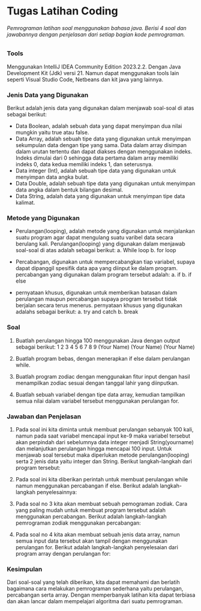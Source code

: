 # Tugas Latihan Coding

###### Pemrograman latihan soal menggunakan bahasa java. Berisi 4 soal dan jawabannya dengan penjelasan dari setiap bagian kode pemrograman.

### Tools

Menggunakan IntelliJ IDEA Community Edition 2023.2.2. Dengan Java Development Kit (Jdk) versi 21. Namun dapat menggunakan tools lain seperti Visual Studio Code, Netbeans dan kit java yang lainnya.

### Jenis Data yang Digunakan

Berikut adalah jenis data yang digunakan dalam menjawab soal-soal di atas sebagai berikut:

- Data Boolean, adalah sebuah data yang dapat menyimpan dua nilai mungkin yaitu true atau false.
- Data Array, adalah sebuah tipe data yang digunakan untuk menyimpan sekumpulan data dengan tipe yang sama. Data dalam array disimpan dalam urutan tertentu dan dapat diakses dengan menggunakan indeks. Indeks dimulai dari 0 sehingga data pertama dalam array memiliki indeks 0, data kedua memiliki indeks 1, dan seterusnya.
- Data integer (Int), adalah sebuah tipe data yang digunakan untuk menyimpan data angka bulat.
- Data Double, adalah sebuah tipe data yang digunakan untuk menyimpan data angka dalam bentuk bilangan desimal.
- Data String, adalah data yang digunakan untuk menyimpan tipe data kalimat.

### Metode yang Digunakan
- Perulangan(looping), adalah metode yang digunakan untuk menjalankan suatu program agar dapat mengulang suatu varibel data secara berulang kali. Perulangan(looping) yang digunakan dalam menjawab soal-soal di atas adalah sebagai berikut:
a. While loop
b. for loop

- Percabangan, digunakan untuk mempercabangkan tiap variabel, supaya dapat dipanggil spesifik data apa yang diinput ke dalam program. percabangan yang digunakan dalam program tersebut adalah:
a. if
b. if else

- pernyataan khusus, digunakan untuk memberikan batasan dalam perulangan maupun percabangan supaya program tersebut tidak berjalan secara terus menerus. pernyataan khusus yang digunakan adalahs sebagai berikut:
a. try and catch
b. break


### Soal
 1.  Buatlah perulangan hingga 100 menggunakan Java dengan output sebagai berikut:
    1
    2
    3
    4
    5
    6
    7
    8
    9
    (Your Name)
    (Your Name)
    (Your Name)

2.  Buatlah program bebas, dengan menerapkan if else dalam perulangan while.

3. Buatlah program zodiac dengan menggunakan fitur input dengan hasil menampilkan zodiac sesuai dengan tanggal lahir yang diinputkan.
4. Buatlah sebuah variabel dengan tipe data array, kemudian tampilkan semua nilai dalam variabel tersebut menggunakan perulangan for.

### Jawaban dan Penjelasan
1. Pada soal ini kita diminta untuk membuat perulangan sebanyak 100 kali, namun pada saat variabel mencapai input ke-9 maka variabel tersebut akan perpindah dari sebelumnya data integer menjadi String(yourname) dan melanjutkan perulangan hingga mencapai 100 input. Untuk menjawab soal tersebut maka diperlukan metode perulangan(looping) serta 2 jenis data yaitu integer dan String. Berikut langkah-langkah dari program tersebut:




2. Pada soal ini kita diberikan perintah untuk membuat perulangan while namun menggunakan percabangan if else. Berikut adalah langkah-langkah penyelesainnya:





3. Pada soal no 3 kita akan membuat sebuah pemograman zodiak. Cara yang paling mudah untuk membuat program tersebut adalah menggunakan percabangan. Berikut adalah langkah-langkah pemrograman zodiak menggunakan percabangan:




4. Pada soal no 4 kita akan membuat sebuah jenis data array, namun semua input data tersebut akan tampil dengan menggunakan perulangan for. Berikut adalah langkah-langkah penyelesaian dari program array dengan perulangan for:



### Kesimpulan
Dari soal-soal yang telah diberikan, kita dapat memahami dan berlatih bagaimana cara melakukan pemrograman sederhana yaitu perulangan, percabangan serta array. Dengan memperbanyak latihan kita dapat terbiasa dan akan lancar dalam mempelajari algoritma dari suatu pemrograman.

